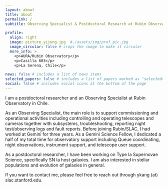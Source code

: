 ```yaml
---
layout: about
title: about
permalink: /
subtitle: Observing Specialist & Postdoctoral Research at Rubin Observatory/SLAC

profile:
  align: right
  image: picture_yijung.jpg  #./assets/img/prof_pic.jpg
  image_circular: false # crops the image to make it circular
  more_info: >
    <p>AURA/Rubin Observatory</p>
    <p>Casilla 603</p>
    <p>La Serena, Chile</p>

news: false # includes a list of news items
selected_papers: false # includes a list of papers marked as "selected={true}"
social: false # includes social icons at the bottom of the page
---
```


I am a postdoctoral researcher and an Observing Specialist at Rubin Observatory in Chile. 

As an Observing Specialist, the main role is to support commissioning and operational activities including controlling and operating telescopes and cameras together with subsystems, troubleshooting, reporting night test/observing logs and fault reports. Before joining Rubin/SLAC, I had worked at Gemini for three years. As a Gemini Science Fellow, I dedicated a half of my total time for observatory support including Queue coordinating, night observations, instrument support, and telescope user support.

As a postdoctoral researcher, I have been working on Type Ia Supernovae Science, specifically SN Ia host galaxies. I am also interested in stellar populations and evolution of galaxies in general.  

If you want to contact me, please feel free to reach out through ykang (at) slac.stanford.edu. 
 
